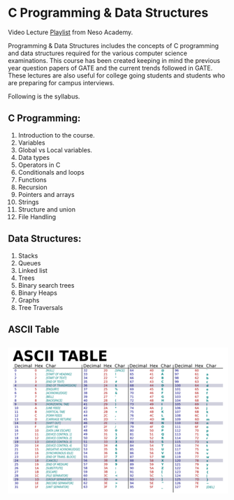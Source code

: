 # C Programming & Data Structures

Video Lecture [Playlist](https://youtube.com/playlist?list=PLBlnK6fEyqRhX6r2uhhlubuF5QextdCSM&si=kR9xMoRxZXHNmGL-) from Neso Academy.

Programming & Data Structures includes the concepts of C programming and data structures required for the various computer science examinations. 
This course has been created keeping in mind the previous year question papers of GATE and the current trends followed in GATE. 
These lectures are also useful for college going students and students who are preparing for campus interviews. 

Following is the syllabus.

## C Programming:
1) Introduction to the course.
2) Variables 
3) Global vs Local variables. 
4) Data types  
5) Operators in C  
6) Conditionals and loops 
7) Functions 
8) Recursion  
9) Pointers and arrays 
10) Strings
11) Structure and union 
12) File Handling

## Data Structures:
1) Stacks  
2) Queues  
3) Linked list 
4) Trees  
5) Binary search trees  
6) Binary Heaps  
7) Graphs  
8) Tree Traversals  

## ASCII Table
## ![Alt text](Photo.png)
